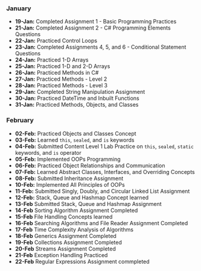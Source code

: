 ### January  
- **19-Jan:** Completed Assignment 1 - Basic Programming Practices  
- **21-Jan:** Completed Assignment 2 - C# Programming Elements Questions  
- **22-Jan:** Practiced Control Loops  
- **23-Jan:** Completed Assignments 4, 5, and 6 - Conditional Statement Questions  
- **24-Jan:** Practiced 1-D Arrays  
- **25-Jan:** Practiced 1-D and 2-D Arrays  
- **26-Jan:** Practiced Methods in C#  
- **27-Jan:** Practiced Methods - Level 2  
- **28-Jan:** Practiced Methods - Level 3  
- **29-Jan:** Completed String Manipulation Assignment  
- **30-Jan:** Practiced DateTime and Inbuilt Functions  
- **31-Jan:** Practiced Methods, Objects, and Classes  

### February  
- **02-Feb:** Practiced Objects and Classes Concept  
- **03-Feb:** Learned `this`, `sealed`, and `is` keywords  
- **04-Feb:** Submitted Content Level 1 Lab Practice on `this`, `sealed`, `static` keywords, and `is` operator  
- **05-Feb:** Implemented OOPs Programming  
- **06-Feb:** Practiced Object Relationships and Communication  
- **07-Feb:** Learned Abstract Classes, Interfaces, and Overriding Concepts  
- **08-Feb:** Submitted Inheritance Assignment  
- **10-Feb:** Implemented All Principles of OOPs  
- **11-Feb:** Submitted Singly, Doubly, and Circular Linked List Assignment
- **12-Feb:** Stack, Queue and Hashmap Concept learned
- **13-Feb** Submitted Stack, Queue and Hashmap Assignment
- **14-Feb** Sorting Algorithm Assignment Completed
- **15-Feb** File Handling Concepts learned
- **16-Feb** Searching Algorithms and File Reader Assignment Completed
- **17-Feb** Time Complexity Analysis of Algorithms
- **18-Feb** Generics Assignment Completed
- **19-Feb** Collections Assignment Completed
- **20-Feb** Streams Assignment Completed
- **21-Feb** Exception Handling Practiced
- **22-Feb** Regular Expressions Assignment commpleted
